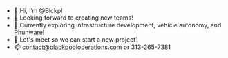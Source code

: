 - 👋 Hi, I’m @Blckpl
- 👀 Looking forward to creating new teams!
- 🌱 Currently exploring infrastructure development, vehicle autonomy, and Phunware!
- 💞️ Let's meet so we can start a new project1
- 📫 contact@blackpooloperations.com or 313-265-7381
